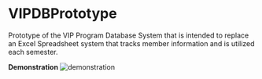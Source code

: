 # VIPDBPrototype

Prototype of the VIP Program Database System that is intended to replace an Excel Spreadsheet system that tracks member information and is utilized each semester.

**Demonstration**
![demonstration](/downloads/demonstration.gif)
